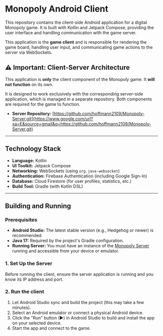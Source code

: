 # Monopoly Android Client

This repository contains the client-side Android application for a digital Monopoly game. It is built with Kotlin and Jetpack Compose, providing the user interface and handling communication with the game server.

This application is the **game client** and is responsible for rendering the game board, handling user input, and communicating game actions to the server via WebSockets.

## ⚠️ Important: Client-Server Architecture

This application is **only** the client component of the Monopoly game. It **will not function** on its own.

It is designed to work exclusively with the corresponding server-side application, which is managed in a separate repository. Both components are required for the game to function.

  * **Server Repository:** [https://github.com/hoffmann2109/Monopoly-Server.git](https://www.google.com/url?sa=E&source=gmail&q=https://github.com/hoffmann2109/Monopoly-Server.git)

-----

## Technology Stack

  * **Language:** Kotlin
  * **UI Toolkit:** Jetpack Compose
  * **Networking:** WebSockets (using `org.java-websocket`)
  * **Authentication:** Firebase Authentication (including Google Sign-In)
  * **Database:** Cloud Firestore (for user profiles, statistics, etc.)
  * **Build Tool:** Gradle (with Kotlin DSL)

-----

## Building and Running

### Prerequisites

  * **Android Studio:** The latest stable version (e.g., Hedgehog or newer) is recommended.
  * **Java 17:** Required by the project's Gradle configuration.
  * **Running Server:** You must have an instance of the [Monopoly Server](https://www.google.com/url?sa=E&source=gmail&q=https://github.com/hoffmann2109/Monopoly-Server.git) running and accessible from your device or emulator.

### 1\. Set Up the Server

Before running the client, ensure the server application is running and you know its IP address and port.

### 2\. Run the client

1.  Let Android Studio sync and build the project (this may take a few minutes).
2.  Select an Android emulator or connect a physical Android device.
3.  Click the "Run" button (▶) in Android Studio to build and install the app on your selected device.
4.  Start the app and connect to the game.
